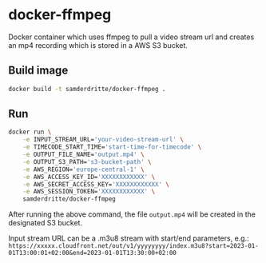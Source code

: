 # docker-ffmpeg

Docker container which uses ffmpeg to pull a video stream url and creates an mp4 recording which is stored in a AWS S3 bucket.

## Build image

```bash
docker build -t samderdritte/docker-ffmpeg .
```

## Run
```bash
docker run \
    -e INPUT_STREAM_URL='your-video-stream-url' \
    -e TIMECODE_START_TIME='start-time-for-timecode' \
    -e OUTPUT_FILE_NAME='output.mp4' \
    -e OUTPUT_S3_PATH='s3-bucket-path' \
    -e AWS_REGION='europe-central-1' \
    -e AWS_ACCESS_KEY_ID='XXXXXXXXXXXX' \
    -e AWS_SECRET_ACCESS_KEY='XXXXXXXXXXXX' \
    -e AWS_SESSION_TOKEN='XXXXXXXXXXXX' \
    samderdritte/docker-ffmpeg
```
After running the above command, the file `output.mp4` will be created in the designated S3 bucket.

Input stream URL can be a .m3u8 stream with start/end parameters, e.g.:
`https://xxxxx.cloudfront.net/out/v1/yyyyyyyy/index.m3u8?start=2023-01-01T13:00:01+02:00&end=2023-01-01T13:30:00+02:00`
